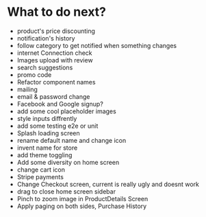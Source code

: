 # What to do next?

- product's price discounting
- notification's history
- follow category to get notified when something changes
- internet Connection check
- Images upload with review
- search suggestions
- promo code
- Refactor component names
- mailing
- email & password change
- Facebook and Google signup?
- add some cool placeholder images
- style inputs diffrently
- add some testing e2e or unit
- Splash loading screen
- rename default name and change icon
- invent name for store
- add theme toggling
- Add some diversity on home screen
- change cart icon
- Stripe payments
- Change Checkout screen, current is really ugly and doesnt work
- drag to close home screen sidebar
- Pinch to zoom image in ProductDetails Screen
- Apply paging on both sides, Purchase History
